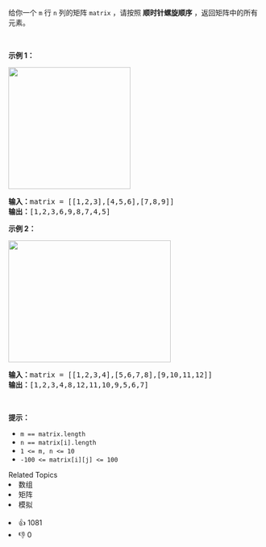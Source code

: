 <p>给你一个 <code>m</code> 行 <code>n</code> 列的矩阵 <code>matrix</code> ，请按照 <strong>顺时针螺旋顺序</strong> ，返回矩阵中的所有元素。</p>

<p> </p>

<p><strong>示例 1：</strong></p>
<img alt="" src="https://assets.leetcode.com/uploads/2020/11/13/spiral1.jpg" style="width: 242px; height: 242px;" />
<pre>
<strong>输入：</strong>matrix = [[1,2,3],[4,5,6],[7,8,9]]
<strong>输出：</strong>[1,2,3,6,9,8,7,4,5]
</pre>

<p><strong>示例 2：</strong></p>
<img alt="" src="https://assets.leetcode.com/uploads/2020/11/13/spiral.jpg" style="width: 322px; height: 242px;" />
<pre>
<strong>输入：</strong>matrix = [[1,2,3,4],[5,6,7,8],[9,10,11,12]]
<strong>输出：</strong>[1,2,3,4,8,12,11,10,9,5,6,7]
</pre>

<p> </p>

<p><strong>提示：</strong></p>

<ul>
	<li><code>m == matrix.length</code></li>
	<li><code>n == matrix[i].length</code></li>
	<li><code>1 <= m, n <= 10</code></li>
	<li><code>-100 <= matrix[i][j] <= 100</code></li>
</ul>
<div><div>Related Topics</div><div><li>数组</li><li>矩阵</li><li>模拟</li></div></div><br><div><li>👍 1081</li><li>👎 0</li></div>